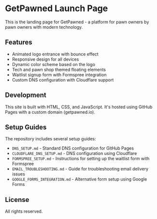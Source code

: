 # GetPawned Launch Page

This is the landing page for GetPawned - a platform for pawn owners by pawn owners with modern technology.

## Features

- Animated logo entrance with bounce effect
- Responsive design for all devices
- Dynamic color scheme based on the logo
- Tech and pawn shop themed floating elements
- Waitlist signup form with Formspree integration
- Custom DNS configuration with Cloudflare support

## Development

This site is built with HTML, CSS, and JavaScript. It's hosted using GitHub Pages with a custom domain (getpawned.io).

## Setup Guides

The repository includes several setup guides:
- `DNS_SETUP.md` - Standard DNS configuration for GitHub Pages
- `CLOUDFLARE_DNS_SETUP.md` - DNS configuration using Cloudflare
- `FORMSPREE_SETUP.md` - Instructions for setting up the waitlist form with Formspree
- `EMAIL_TROUBLESHOOTING.md` - Guide for troubleshooting email delivery issues
- `GOOGLE_FORMS_INTEGRATION.md` - Alternative form setup using Google Forms

## License

All rights reserved.
